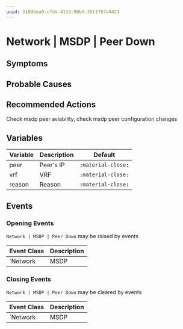```yaml
---
uuid: 5109bea9-c7da-4132-98b5-35f1767d4421
---
```

# Network | MSDP | Peer Down

## Symptoms

## Probable Causes

## Recommended Actions

Check msdp peer aviability, check msdp peer configuration changes

## Variables

Variable | Description | Default
--- | --- | ---
peer | Peer's IP | `:material-close:`
vrf | VRF | `:material-close:`
reason | Reason | `:material-close:`

## Events

### Opening Events
`Network | MSDP | Peer Down` may be raised by events

Event Class | Description
--- | ---
`Network | MSDP | Peer Down` | dispose

### Closing Events
`Network | MSDP | Peer Down` may be cleared by events

Event Class | Description
--- | ---
`Network | MSDP | Peer Up` | dispose

